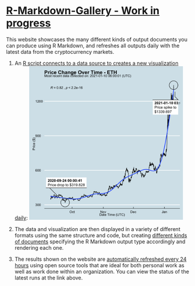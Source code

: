 # [R-Markdown-Gallery - Work in progress](http://r-markdown-gallery.com/)

This website showcases the many different kinds of output documents you can produce using R Markdown, and refreshes all outputs daily with the latest data from the cryptocurrency markets.

1. An [R script connects to a data source to creates a new visualization daily](https://github.com/ries9112/R-Markdown-Gallery/blob/main/script.R): <img src="eth_chart.png" width="420" height="420">

2. The data and visualization are then displayed in a variety of different formats using the same structure and code, but creating [different kinds of documents](https://r-markdown-gallery.com/gallery.html) specifying the R Markdown output type accordingly and rendering each one.

3. The results shown on the website are [automatically refreshed every 24 hours](https://github.com/ries9112/R-Markdown-Gallery/actions) using open source tools that are ideal for both personal work as well as work done within an organization. You can view the status of the latest runs at the link above.
